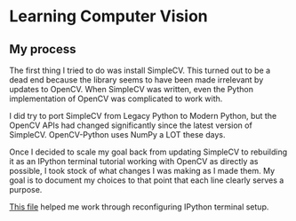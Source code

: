 # Learning Computer Vision
## My process

The first thing I tried to do was install SimpleCV. This turned out to be
a dead end because the library seems to have been made irrelevant by updates
to OpenCV. When SimpleCV was written, even the Python implementation of OpenCV
was complicated to work with.

I did try to port SimpleCV from Legacy Python to Modern Python, but the
OpenCV APIs had changed significantly since the latest version of SimpleCV.
OpenCV-Python uses NumPy a LOT these days.

Once I decided to scale my goal back from updating SimpleCV to rebuilding it
as an IPython terminal tutorial working with OpenCV as directly as possible,
I took stock of what changes I was making as I made them. My goal is to document
my choices to that point that each line clearly serves a purpose.

[This file](https://ipython.readthedocs.io/en/stable/config/intro.html)
helped me work through reconfiguring IPython terminal setup.
